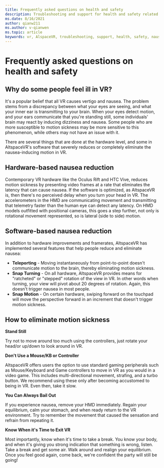 ```yaml
---
title: Frequently asked questions on health and safety
description: Troubleshooting and support for health and safety related issues.
ms.date: 8/16/2021
author: qianw211    
ms.author: v-qianwen
ms.topic: article
keywords: vr, AlspaceVR, troubleshooting, support, health, safety, nausea reduction in VR
---
```


# Frequently asked questions on health and safety

## Why do some people feel ill in VR?

It's a popular belief that all VR causes vertigo and nausea. The problem stems from a discrepancy between what your eyes are seeing, and what your inner ear is transmitting to your brain. When your eyes detect motion, and your ears communicate that you're standing still, some individuals' brain may react by inducing dizziness and nausea. Some people who are more susceptible to motion sickness may be more sensitive to this phenomenon, while others may not have an issue with it. 

There are several things that are done at the hardware level, and some in AltspaceVR's software that severely reduces or completely eliminate the nausea-inducing motion in VR.

## Hardware-based nausea reduction

Contemporary VR hardware like the Oculus Rift and HTC Vive, reduces motion sickness by presenting video frames at a rate that eliminates the latency that can cause nausea. If the software is optimized, as AltspaceVR is, then there's no perceived delay when you turn your head in VR. The accelerometers in the HMD are communicating movement and transmitting that telemetry faster than the human eye can detect any latency. On HMD models outfitted with positional cameras, this goes a step further, not only is rotational movement represented, so is lateral (side to side) motion.

## Software-based nausea reduction

In addition to hardware improvements and framerates, AltspaceVR has implemented several features that help people reduce and eliminate nausea:

* **Teleporting** - Moving instantaneously from point-to-point doesn't communicate motion to the brain, thereby eliminating motion sickness.
* **Snap Turning** - On all hardware, AltspaceVR provides means for "ratcheted" or "stepped" rotation of the view in VR. In other words when turning, your view will pivot about 20 degrees of rotation. Again, this doesn't trigger nausea in most people.
* **Snap Motion** - On certain hardware, swiping forward on the touchpad will move the perspective forward in an increment that doesn't trigger motion sickness. 
 
## How to eliminate motion sickness

**Stand Still**

Try not to move around too much using the controllers, just rotate your head/or up/down to look around in VR.

**Don't Use a Mouse/KB or Controller**

AltspaceVR offers users the option to use standard gaming peripherals such as Mouse/Keyboard and Game controllers to move in VR as you would in a video game. This includes multi-directional movement, strafing, and a turbo button. We recommend using these only after becoming accustomed to being in VR. Even then, take it slow.

**You Can Always Bail Out**

If you experience nausea, remove your HMD immediately. Regain your equilibrium, calm your stomach, and when ready return to the VR environment. Try to remember the movement that caused the sensation and refrain from repeating it.

**Know When it's Time to Exit VR**

Most importantly, know when it's time to take a break. You know your body, and when it's giving you strong indication that something is wrong, listen. Take a break and get some air. Walk around and realign your equilibrium. Once you feel good again, come back, we're confident the party will still be going!